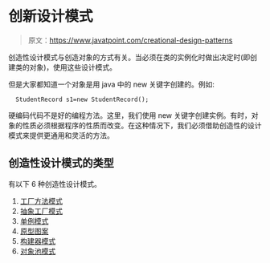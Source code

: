 # 创新设计模式

> 原文：<https://www.javatpoint.com/creational-design-patterns>

创造性设计模式与创造对象的方式有关。当必须在类的实例化时做出决定时(即创建类的对象)，使用这些设计模式。

但是大家都知道一个对象是用 java 中的 new 关键字创建的。例如:

```
  StudentRecord s1=new StudentRecord();

```

硬编码代码不是好的编程方法。这里，我们使用 new 关键字创建实例。有时，对象的性质必须根据程序的性质而改变。在这种情况下，我们必须借助创造性的设计模式来提供更通用和灵活的方法。

## 创造性设计模式的类型

有以下 6 种创造性设计模式。

1.  [工厂方法模式](factory-method-design-pattern)
2.  [抽象工厂模式](abstract-factory-pattern)
3.  [单例模式](singleton-design-pattern-in-java)
4.  [原型图案](prototype-design-pattern)
5.  [构建器模式](builder-design-pattern)
6.  [对象池模式](object-pool-pattern)